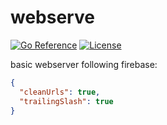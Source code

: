 # webserve

[![Go Reference](https://pkg.go.dev/badge/go.seankhliao.com/webserve.svg)](https://pkg.go.dev/go.seankhliao.com/webserve)
[![License](https://img.shields.io/github/license/seankhliao/webserve.svg?style=flat-square)](LICENSE)

basic webserver following firebase:
```json
{
  "cleanUrls": true,
  "trailingSlash": true
}
```
